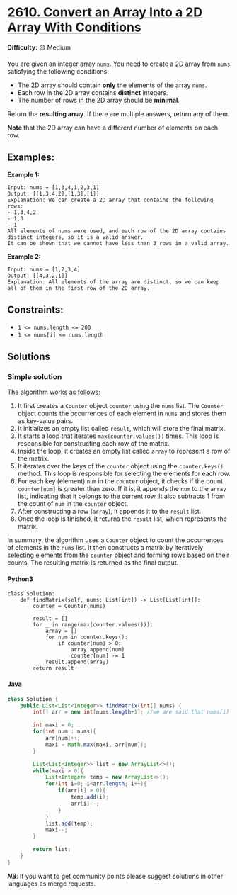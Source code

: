 # [2610. Convert an Array Into a 2D Array With Conditions](https://leetcode.com/problems/convert-an-array-into-a-2d-array-with-conditions/)

**Difficulty:** :yellow_circle: Medium

You are given an integer array `nums`. You need to create a 2D array from `nums`
satisfying the following conditions:

- The 2D array should contain **only** the elements of the array `nums`.
- Each row in the 2D array contains **distinct** integers.
- The number of rows in the 2D array should be **minimal**.

Return the __resulting array__. If there are multiple answers, return any of them.

**Note** that the 2D array can have a different number of elements on each row.

## Examples:

**Example 1:**

```text
Input: nums = [1,3,4,1,2,3,1]
Output: [[1,3,4,2],[1,3],[1]]
Explanation: We can create a 2D array that contains the following rows:
- 1,3,4,2
- 1,3
- 1
All elements of nums were used, and each row of the 2D array contains distinct integers, so it is a valid answer.
It can be shown that we cannot have less than 3 rows in a valid array.
```

**Example 2:**

```text
Input: nums = [1,2,3,4]
Output: [[4,3,2,1]]
Explanation: All elements of the array are distinct, so we can keep all of them in the first row of the 2D array.
```

## Constraints:

- `1 <= nums.length <= 200`
- `1 <= nums[i] <= nums.length`


## Solutions

### Simple solution

The algorithm works as follows:

1. It first creates a `Counter` object `counter` using the `nums` list. The `Counter` object counts the occurrences of each element in `nums` and stores them as key-value pairs.
2. It initializes an empty list called `result`, which will store the final matrix.
3. It starts a loop that iterates `max(counter.values())` times. This loop is responsible for constructing each row of the matrix.
4. Inside the loop, it creates an empty list called `array` to represent a row of the matrix.
5. It iterates over the keys of the `counter` object using the `counter.keys()` method. This loop is responsible for selecting the elements for each row.
6. For each key (element) `num` in the `counter` object, it checks if the count `counter[num]` is greater than zero. If it is, it appends the `num` to the `array` list, indicating that it belongs to the current row. It also subtracts 1 from the count of `num` in the `counter` object.
7. After constructing a row (`array`), it appends it to the `result` list.
8. Once the loop is finished, it returns the `result` list, which represents the matrix.

In summary, the algorithm uses a `Counter` object to count the occurrences of elements in the `nums` list. It then constructs a matrix by iteratively selecting elements from the `counter` object and forming rows based on their counts. The resulting matrix is returned as the final output.

#### Python3

```python3
class Solution:
    def findMatrix(self, nums: List[int]) -> List[List[int]]:
        counter = Counter(nums)

        result = []
        for _ in range(max(counter.values())):
            array = []
            for num in counter.keys():
                if counter[num] > 0:
                    array.append(num)
                    counter[num] -= 1
            result.append(array)
        return result
```

#### Java
```java
class Solution {
    public List<List<Integer>> findMatrix(int[] nums) {
        int[] arr = new int[nums.length+1]; //we are said that nums[i] does not exceed nums.length

        int maxi = 0;
        for(int num : nums){
            arr[num]++;
            maxi = Math.max(maxi, arr[num]);
        }

        List<List<Integer>> list = new ArrayList<>();
        while(maxi > 0){
            List<Integer> temp = new ArrayList<>();
            for(int i=0; i<arr.length; i++){
                if(arr[i] > 0){
                    temp.add(i);
                    arr[i]--;
                }
            }
            list.add(temp);
            maxi--;
        }

        return list;        
    }
}
```

***NB***: If you want to get community points please suggest solutions in other languages as merge requests.
